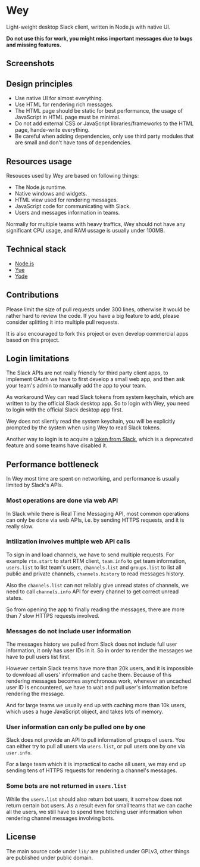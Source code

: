 # Wey

Light-weight desktop Slack client, written in Node.js with native UI.

__Do not use this for work, you might miss important messages due to bugs and
missing features.__

## Screenshots

## Design principles

* Use native UI for almost everything.
* Use HTML for rendering rich messages.
* The HTML page should be static for best performance, the usage of JavaScript
  in HTML page must be minimal.
* Do not add external CSS or JavaScript libraries/frameworks to the HTML page,
  hande-write everything.
* Be careful when adding dependencies, only use third party modules that are
  small and don't have tons of dependencies.

## Resources usage

Resouces used by Wey are based on following things:

* The Node.js runtime.
* Native windows and widgets.
* HTML view used for rendering messages.
* JavaScript code for communicating with Slack.
* Users and messages information in teams.

Normally for multiple teams with heavy traffics, Wey should not have any
significant CPU usage, and RAM ussage is usually under 100MB.

## Technical stack

* [Node.js](https://nodejs.org)
* [Yue](https://github.com/yue/yue)
* [Yode](https://github.com/yue/yode)

## Contributions

Please limit the size of pull requests under 300 lines, otherwise it would be
rather hard to review the code. If you have a big feature to add, please
consider splitting it into multiple pull requests.

It is also encouraged to fork this project or even develop commercial apps based
on this project.

## Login limitations

The Slack APIs are not really friendly for third party client apps, to implement
OAuth we have to first develop a small web app, and then ask your team's admin
to manually add the app to your team.

As workaround Wey can read Slack tokens from system keychain, which are written
to by the official Slack desktop app. So to login with Wey, you need to login
with the official Slack desktop app first.

Wey does not silently read the system keychain, you will be explicitly prompted
by the system when using Wey to read Slack tokens.

Another way to login is to acquire a [token from Slack][token], which is a
deprecated feature and some teams have disabled it.

## Performance bottleneck

In Wey most time are spent on networking, and performance is usually limited by
Slack's APIs.

### Most operations are done via web API

In Slack while there is Real Time Messaging API, most common operations can only
be done via web APIs, i.e. by sending HTTPS requests, and it is really slow.

### Intilization involves multiple web API calls

To sign in and load channels, we have to send multiple requests. For example
`rtm.start` to start RTM client, `team.info` to get team information,
`users.list` to list team's users, `channels.list` and `groups.list` to list
all public and private channels, `channels.history` to read messages history.

Also the `channels.list` can not reliably give unread states of channels, we
need to call `channels.info` API for every channel to get correct unread states.

So from opening the app to finally reading the messages, there are more than 7
slow HTTPS requests involved.

### Messages do not include user information

The messages history we pulled from Slack does not include full user
information, it only has user IDs in it. So in order to render the messages we
have to pull users list first.

However certain Slack teams have more than 20k users, and it is impossible to
download all users' information and cache them. Because of this rendering
messages becomes asynchronous work, whenever an uncached user ID is encountered,
we have to wait and pull user's information before rendering the message.

And for large teams we usually end up with caching more than 10k users, which
uses a huge JavaScript object, and takes lots of memory.

### User information can only be pulled one by one

Slack does not provide an API to pull information of groups of users. You can
either try to pull all users via `users.list`, or pull users one by one via
`user.info`.

For a large team which it is impractical to cache all users, we may end up
sending tens of HTTPS requests for rendering a channel's messages.

### Some bots are not returned in `users.list`

While the `users.list` should also return bot users, it somehow does not return
certain bot users. As a result even for small teams that we can cache all the
users, we still have to spend time fetching user information when rendering
channel messages involving bots.

## License

The main source code under `lib/` are published under GPLv3, other things are
published under public domain.

[token]: https://api.slack.com/custom-integrations/legacy-tokens
